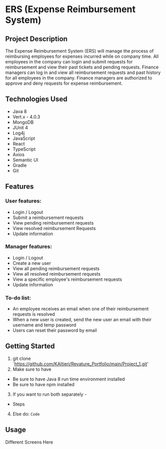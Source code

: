 # ERS (Expense Reimbursement System)

## Project Description

The Expense Reimbursement System (ERS) will manage the process of reimbursing employees for expenses incurred while on company time. All employees in the company can login and submit requests for reimbursement and view their past tickets and pending requests. Finance managers can log in and view all reimbursement requests and past history for all employees in the company. Finance managers are authorized to approve and deny requests for expense reimbursement.

## Technologies Used

* Java 8
* Vert.x - 4.0.3
* MongoDB
* JUnit 4
* Log4j
* JavaScript
* React
* TypeScript
* Axios
* Semantic UI
* Gradle
* Git

## Features

### User features:
* Login / Logout
* Submit a reimbursement requests
* View pending reimbursement requests
* View resolved reimbursement Requests
* Update information

### Manager features:
* Login / Logout
* Create a new user
* View all pending reimbursement requests
* View all resolved reimbursement requests
* View a specific employee's reimbursement requests
* Update information

### To-do list:
* An employee receives an email when one of their reimbursement requests is resolved
* When a new user is created, send the new user an email with their username and temp password
* Users can reset their password by email

## Getting Started

1. git clone `https://github.com/KAltieri/Revature_Portfolio/main/Project_1.git'
2. Make sure to have
* Be sure to have Java 8 run time environment installed
* Be sure to have npm installed
3. If you want to run both separately - 
* Steps
4. Else do: `Code`

## Usage

Different Screens Here
